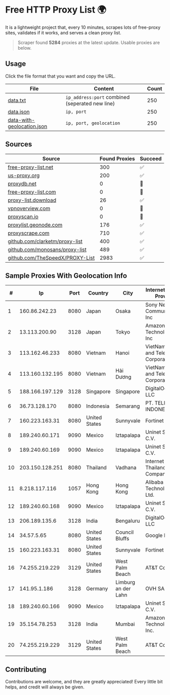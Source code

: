 
# Free HTTP Proxy List 🌍

It is a lightweight project that, every 10 minutes, scrapes lots of free-proxy sites, validates if it works, and serves a clean proxy list.


> Scraper found **5284** proxies at the latest update. Usable proxies are below.

## Usage

Click the file format that you want and copy the URL.


|File|Content|Count|
|----|-------|-----|
|[data.txt](https://raw.githubusercontent.com/themiralay/Proxy-List-World/master/data.txt)|`ip_address:port` combined (seperated new line)|250|
|[data.json](https://raw.githubusercontent.com/themiralay/Proxy-List-World/master/data.json)|`ip, port`|250|
|[data-with-geolocation.json](https://raw.githubusercontent.com/themiralay/Proxy-List-World/master/data-with-geolocation.json)|`ip, port, geolocation`|250|

## Sources

|Source|Found Proxies|Succeed|
|------|-------------|-------|
|[free-proxy-list.net](https://free-proxy-list.net)|300|✅|
|[us-proxy.org](https://www.us-proxy.org)|200|✅|
|[proxydb.net](http://proxydb.net)|0|🚫|
|[free-proxy-list.com](https://free-proxy-list.com/?page=&port=&type%5B%5D=http&type%5B%5D=https&up_time=0&search=Search)|0|🚫|
|[proxy-list.download](https://www.proxy-list.download/HTTP)|26|✅|
|[vpnoverview.com](https://vpnoverview.com/privacy/anonymous-browsing/free-proxy-servers)|0|🚫|
|[proxyscan.io](https://www.proxyscan.io)|0|🚫|
|[proxylist.geonode.com](https://proxylist.geonode.com/api/proxy-list?limit=300&page=1&sort_by=lastChecked&sort_type=desc&protocols=http,https)|176|✅|
|[proxyscrape.com](https://api.proxyscrape.com/v2/?request=displayproxies&protocol=http&timeout=10000&country=all&ssl=all&anonymity=all)|710|✅|
|[github.com/clarketm/proxy-list](https://raw.githubusercontent.com/clarketm/proxy-list/master/proxy-list-raw.txt)|400|✅|
|[github.com/monosans/proxy-list](https://raw.githubusercontent.com/monosans/proxy-list/main/proxies/http.txt)|489|✅|
|[github.com/TheSpeedX/PROXY-List](https://raw.githubusercontent.com/TheSpeedX/PROXY-List/master/http.txt)|2983|✅|


## Sample Proxies With Geolocation Info

|#|Ip|Port|Country|City|Internet Service Provider|
|-|--|----|-------|----|-------------------------|
|1|160.86.242.23|8080|Japan|Osaka|Sony Network Communications Inc|
|2|13.113.200.90|3128|Japan|Tokyo|Amazon Technologies Inc|
|3|113.162.46.233|8080|Vietnam|Hanoi|VietNam Post and Telecom Corporation|
|4|113.160.132.195|8080|Vietnam|Hải Dương|VietNam Post and Telecom Corporation|
|5|188.166.197.129|3128|Singapore|Singapore|DigitalOcean, LLC|
|6|36.73.128.170|8080|Indonesia|Semarang|PT. TELKOM INDONESIA|
|7|160.223.163.31|8080|United States|Sunnyvale|Fortinet Inc.|
|8|189.240.60.171|9090|Mexico|Iztapalapa|Uninet S.A. de C.V.|
|9|189.240.60.169|9090|Mexico|Iztapalapa|Uninet S.A. de C.V.|
|10|203.150.128.251|8080|Thailand|Vadhana|Internet Thailand Company Ltd|
|11|8.218.117.116|1057|Hong Kong|Hong Kong|Alibaba (US) Technology Co., Ltd.|
|12|189.240.60.168|9090|Mexico|Iztapalapa|Uninet S.A. de C.V.|
|13|206.189.135.6|3128|India|Bengaluru|DigitalOcean, LLC|
|14|34.57.5.65|8080|United States|Council Bluffs|Google LLC|
|15|160.223.163.31|8080|United States|Sunnyvale|Fortinet Inc.|
|16|74.255.219.229|3129|United States|West Palm Beach|AT&T Corp.|
|17|141.95.1.186|3128|Germany|Limburg an der Lahn|OVH SAS|
|18|189.240.60.166|9090|Mexico|Iztapalapa|Uninet S.A. de C.V.|
|19|35.154.78.253|3128|India|Mumbai|Amazon Technologies Inc.|
|20|74.255.219.229|3129|United States|West Palm Beach|AT&T Corp.|



## Contributing

Contributions are welcome, and they are greatly appreciated! Every
little bit helps, and credit will always be given.

